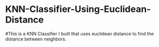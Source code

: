 # KNN-Classifier-Using-Euclidean-Distance
#This is a KNN Classifier I built that uses euclidean distance to find the distance between neighbors.
